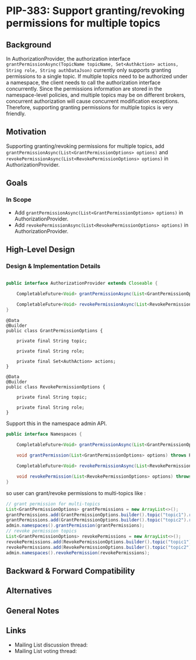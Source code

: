 # PIP-383: Support granting/revoking permissions for multiple topics

## Background

In AuthorizationProvider, the authorization interface `grantPermissionAsync(TopicName topicName, Set<AuthAction> actions, String role, String authDataJson)` currently only supports granting permissions to a single topic. 
If multiple topics need to be authorized under a namespace, the client needs to call the authorization interface concurrently. 
Since the permissions information are stored in the namespace-level policies, and multiple topics may be on different brokers, concurrent authorization will cause concurrent modification exceptions. 
Therefore, supporting granting permissions for multiple topics is very friendly.


## Motivation

Supporting granting/revoking permissions for multiple topics, 
add `grantPermissionAsync(List<GrantPermissionOptions> options)` and `revokePermissionAsync(List<RevokePermissionOptions> options)` in AuthorizationProvider.

## Goals

### In Scope

- Add `grantPermissionAsync(List<GrantPermissionOptions> options)` in AuthorizationProvider.
- Add `revokePermissionAsync(List<RevokePermissionOptions> options)` in AuthorizationProvider.

## High-Level Design

### Design & Implementation Details

```java

public interface AuthorizationProvider extends Closeable {

    CompletableFuture<Void> grantPermissionAsync(List<GrantPermissionOptions> options);

    CompletableFuture<Void> revokePermissionAsync(List<RevokePermissionOptions> options);
}
```

```
@Data
@Builder
public class GrantPermissionOptions {

    private final String topic;
    
    private final String role;

    private final Set<AuthAction> actions;
}

@Data
@Builder
public class RevokePermissionOptions {

    private final String topic;

    private final String role;
}
```

Support this in the namespace admin API.

```java
public interface Namespaces {
    
    CompletableFuture<Void> grantPermissionAsync(List<GrantPermissionOptions> options);

    void grantPermission(List<GrantPermissionOptions> options) throws PulsarAdminException;

    CompletableFuture<Void> revokePermissionAsync(List<RevokePermissionOptions> options);

    void revokePermission(List<RevokePermissionOptions> options) throws PulsarAdminException;
}
```

so user can grant/revoke permissions to multi-topics like :
```java
// grant permission for multi-topics
List<GrantPermissionOptions> grantPermissions = new ArrayList<>();
grantPermissions.add(GrantPermissionOptions.builder().topic("topic1").role("role1").actions(Set.of(AuthAction.produce)).build());
grantPermissions.add(GrantPermissionOptions.builder().topic("topic2").role("role2").actions(Set.of(AuthAction.consume)).build());
admin.namespaces().grantPermission(grantPermissions);
// revoke permission topics
List<GrantPermissionOptions> revokePermissions = new ArrayList<>();
revokePermissions.add(RevokePermissionOptions.builder().topic("topic1").role("role1")).build());
revokePermissions.add(RevokePermissionOptions.builder().topic("topic2").role("role2")).build());
admin.namespaces().revokePermission(revokePermissions);

```

## Backward & Forward Compatibility



## Alternatives

## General Notes

## Links

* Mailing List discussion thread: 
* Mailing List voting thread: 
